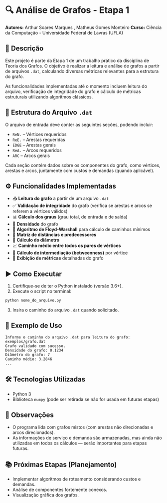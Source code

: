 
# 🔍 Análise de Grafos - Etapa 1  
**Autores:** Arthur Soares Marques , Matheus Gomes Monteiro 
**Curso:** Ciência da Computação - Universidade Federal de Lavras (UFLA)  

## 📌 Descrição

Este projeto é parte da Etapa 1 de um trabalho prático da disciplina de Teoria dos Grafos. O objetivo é realizar a leitura e análise de grafos a partir de arquivos `.dat`, calculando diversas métricas relevantes para a estrutura do grafo.

As funcionalidades implementadas até o momento incluem leitura do arquivo, verificação de integridade do grafo e cálculo de métricas estruturais utilizando algoritmos clássicos.

## 📁 Estrutura do Arquivo `.dat`

O arquivo de entrada deve conter as seguintes seções, podendo incluir:
- `ReN.` – Vértices requeridos
- `ReE.` – Arestas requeridas
- `EDGE` – Arestas gerais
- `ReA.` – Arcos requeridos
- `ARC` – Arcos gerais

Cada seção contém dados sobre os componentes do grafo, como vértices, arestas e arcos, juntamente com custos e demandas (quando aplicável).

## ⚙️ Funcionalidades Implementadas

- 📥 **Leitura do grafo** a partir de um arquivo `.dat`
- ✅ **Validação de integridade** do grafo (verifica se arestas e arcos se referem a vértices válidos)
- 📊 **Cálculo dos graus** (grau total, de entrada e de saída)
- 🔗 **Densidade** do grafo
- 🧠 **Algoritmo de Floyd-Warshall** para cálculo de caminhos mínimos
- 📐 **Matriz de distâncias e predecessores**
- 📏 **Cálculo do diâmetro**
- 📈 **Caminho médio entre todos os pares de vértices**
- 👤 **Cálculo de intermediação (betweenness)** por vértice
- 📃 **Exibição de métricas** detalhadas do grafo

## ▶️ Como Executar

1. Certifique-se de ter o Python instalado (versão 3.6+).
2. Execute o script no terminal:

```bash
python nome_do_arquivo.py
```

3. Insira o caminho do arquivo `.dat` quando solicitado.

## 📌 Exemplo de Uso

```text
Informe o caminho do arquivo .dat para leitura do grafo: exemplos/grafo.dat
Grafo validado com sucesso.
Densidade do grafo: 0.1234
Diâmetro do grafo: 7
Caminho médio: 3.2846
...
```

## 🛠️ Tecnologias Utilizadas

- Python 3
- Biblioteca `numpy` (pode ser retirada se não for usada em futuras etapas)

## 📌 Observações

- O programa lida com grafos mistos (com arestas não direcionadas e arcos direcionados).
- As informações de serviço e demanda são armazenadas, mas ainda não utilizadas em todos os cálculos — serão importantes para etapas futuras.

## 📚 Próximas Etapas (Planejamento)

- Implementar algoritmos de roteamento considerando custos e demandas.
- Análise de componentes fortemente conexos.
- Visualização gráfica dos grafos.
